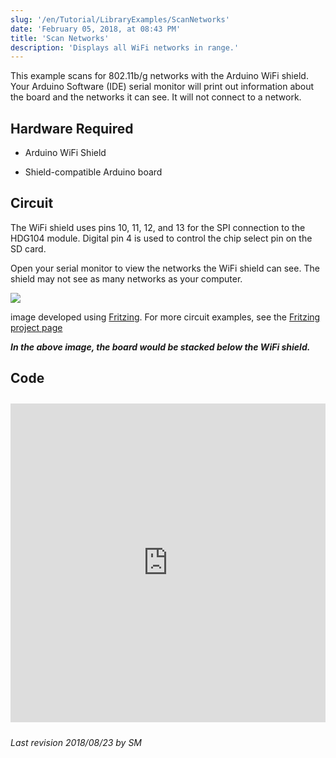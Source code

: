 ```yaml
---
slug: '/en/Tutorial/LibraryExamples/ScanNetworks'
date: 'February 05, 2018, at 08:43 PM'
title: 'Scan Networks'
description: 'Displays all WiFi networks in range.'
---
```


This example scans for 802.11b/g networks with the Arduino WiFi shield. Your Arduino Software (IDE) serial monitor will print out information about the board and the networks it can see. It will not connect to a network.

## Hardware Required

- Arduino WiFi Shield

- Shield-compatible Arduino board

## Circuit

The WiFi shield uses pins 10, 11, 12, and 13 for the SPI connection to the HDG104 module. Digital pin 4 is used to control the chip select pin on the SD card.

Open your serial monitor to view the networks the WiFi shield can see. The shield may not see as many networks as your computer.

![](assets/WiFiShield_bb.png)

image developed using [Fritzing](http://www.fritzing.org). For more circuit examples, see the [Fritzing project page](http://fritzing.org/projects/)

***In the above image, the board would be stacked below the WiFi shield.***

## Code

<iframe src='https://create.arduino.cc/example/library/wifi*1*2_7/wifi*1*2_7%5Cexamples%5CScanNetworks/ScanNetworks/preview?embed' style='height:510px;width:100%;margin:10px 0' frameborder='0'></iframe>


*Last revision 2018/08/23 by SM*
